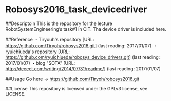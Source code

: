 Robosys2016_task_devicedriver
=============================

##Descriptoin
This is the repository for the lecture RobotSystemEngineering’s task#1 in CIT.
Tha device driver is included here.


##Reference
・Tiryouh's repository [URL: https://github.com/Tiryoh/robosys2016.git] (last reading: 2017/01/07)
・ryuichiueda's repository [URL: https://github.com/ryuichiueda/robosys_device_drivers.git] (last reading: 2017/01/07)
・blog "SOTA" [URL: http://deeeet.com/writing/2014/07/31/readme/] (last reading: 2017/01/07)

##Usage
Go here → https://github.com/Tiryoh/robosys2016.git

##License
This repository is licensed under the GPLv3 license, see LICENSE.

